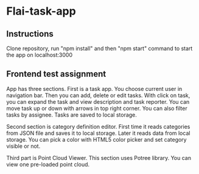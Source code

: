 # Flai-task-app

## Instructions

Clone repository, run "npm install" and then "npm start" command to start the app on localhost:3000

## Frontend test assignment

App has three sections. First is a task app. You choose current user in navigation bar. Then you can add, delete or edit tasks. With click on task, you can expand the task and view description and task reporter. You can move task up or down with arrows in top right corner. You can also filter tasks by assignee. Tasks are saved to local storage.

Second section is category definition editor. First time it reads categories from JSON file and saves it to local storage. Later it reads data from local storage. You can pick a color with HTML5 color picker and set category visible or not.

Third part is Point Cloud Viewer. This section uses Potree library. You can view one pre-loaded point cloud.
